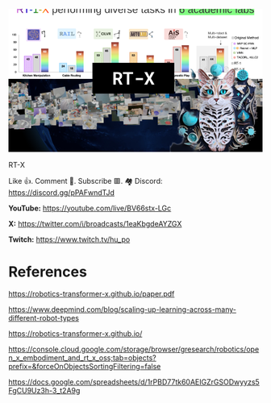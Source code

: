 ![](thumbnails/07.10.2023.png)

RT-X

Like 👍. Comment 💬. Subscribe 🟥.
🏘 Discord: https://discord.gg/pPAFwndTJd

**YouTube:** https://youtube.com/live/BV66stx-LGc

**X:** https://twitter.com/i/broadcasts/1eaKbgdeAYZGX

**Twitch:** https://www.twitch.tv/hu_po


# References

https://robotics-transformer-x.github.io/paper.pdf

https://www.deepmind.com/blog/scaling-up-learning-across-many-different-robot-types

https://robotics-transformer-x.github.io/

https://console.cloud.google.com/storage/browser/gresearch/robotics/open_x_embodiment_and_rt_x_oss;tab=objects?prefix=&forceOnObjectsSortingFiltering=false

https://docs.google.com/spreadsheets/d/1rPBD77tk60AEIGZrGSODwyyzs5FgCU9Uz3h-3_t2A9g